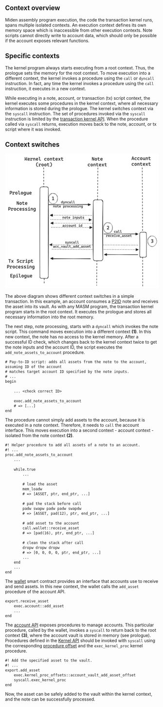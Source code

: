 ## Context overview

Miden assembly program execution, the code the transaction kernel runs, spans multiple isolated contexts. An execution context defines its own memory space which is inaccessible from other execution contexts. Note scripts cannot directly write to account data, which should only be possible if the account exposes relevant functions.

## Specific contexts

The kernel program always starts executing from a root context. Thus, the prologue sets the memory for the root context. To move execution into a different context, the kernel invokes a procedure using the `call` or `dyncall` instruction. In fact, any time the kernel invokes a procedure using the `call` instruction, it executes in a new context.

While executing in a note, account, or transaction (tx) script context, the kernel executes some procedures in the kernel context, where all necessary information is stored during the prologue. The kernel switches context via the `syscall` instruction. The set of procedures invoked via the `syscall` instruction is limited by the [transaction kernel API](https://github.com/0xPolygonMiden/miden-base/blob/main/miden-lib/asm/kernels/transaction/api.masm). When the procedure called via `syscall` returns, execution moves back to the note, account, or tx script where it was invoked.

## Context switches

![Transaction contexts](../../img/architecture/transaction/transaction-contexts.png)

The above diagram shows different context switches in a simple transaction. In this example, an account consumes a [P2ID](https://github.com/0xPolygonMiden/miden-base/blob/main/miden-lib/asm/note_scripts/P2ID.masm) note and receives the asset into its vault. As with any MASM program, the transaction kernel program starts in the root context. It executes the prologue and stores all necessary information into the root memory.

The next step, note processing, starts with a `dyncall` which invokes the note script. This command moves execution into a different context **(1)**. In this new context, the note has no access to the kernel memory. After a successful ID check, which changes back to the kernel context twice to get the note inputs and the account ID, the script executes the `add_note_assets_to_account` procedure.

```arduino
# Pay-to-ID script: adds all assets from the note to the account, assuming ID of the account
# matches target account ID specified by the note inputs.
# ...
begin

    ... <check correct ID>

    exec.add_note_assets_to_account
    # => [...]
end
```

The procedure cannot simply add assets to the account, because it is executed in a note context. Therefore, it needs to `call` the account interface. This moves execution into a second context - account context - isolated from the note context **(2)**.

```arduino
#! Helper procedure to add all assets of a note to an account.
#! ...
proc.add_note_assets_to_account
    ...

    while.true
        ...

        # load the asset
        mem_loadw
        # => [ASSET, ptr, end_ptr, ...]
        
        # pad the stack before call
        padw swapw padw padw swapdw
        # => [ASSET, pad(12), ptr, end_ptr, ...]

        # add asset to the account
        call.wallet::receive_asset
        # => [pad(16), ptr, end_ptr, ...]

        # clean the stack after call
        dropw dropw dropw
        # => [0, 0, 0, 0, ptr, end_ptr, ...]
        ...
    end
    ...
end
```

The [wallet](https://github.com/0xPolygonMiden/miden-base/blob/main/miden-lib/asm/miden/contracts/wallets/basic.masm) smart contract provides an interface that accounts use to receive and send assets. In this new context, the wallet calls the `add_asset` procedure of the account API.

```arduino
export.receive_asset
    exec.account::add_asset
    ...
end
```

The [account API](https://github.com/0xPolygonMiden/miden-base/blob/main/miden-lib/asm/miden/account.masm#L162) exposes procedures to manage accounts. This particular procedure, called by the wallet, invokes a `syscall` to return back to the root context **(3)**, where the account vault is stored in memory (see prologue). Procedures defined in the [Kernel API](https://github.com/0xPolygonMiden/miden-base/blob/main/miden-lib/asm/kernels/transaction/api.masm) should be invoked with `syscall` using the corresponding [procedure offset](https://github.com/0xPolygonMiden/miden-base/blob/main/miden-lib/asm/miden/kernel_proc_offsets.masm) and the `exec_kernel_proc` kernel procedure.

```arduino
#! Add the specified asset to the vault.
#! ...
export.add_asset
    exec.kernel_proc_offsets::account_vault_add_asset_offset
    syscall.exec_kernel_proc
end
```

Now, the asset can be safely added to the vault within the kernel context, and the note can be successfully processed.
